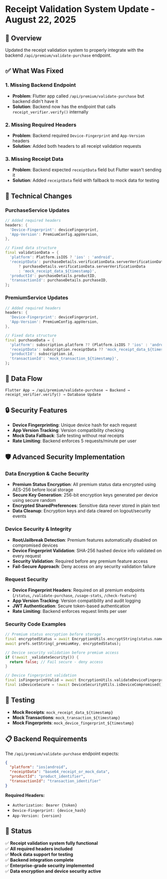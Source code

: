 # Receipt Validation System Update - August 22, 2025

## 🎯 Overview
Updated the receipt validation system to properly integrate with the backend `/api/premium/validate-purchase` endpoint.

## ✅ What Was Fixed

### **1. Missing Backend Endpoint**
- **Problem**: Flutter app called `/api/premium/validate-purchase` but backend didn't have it
- **Solution**: Backend now has the endpoint that calls `receipt_verifier.verify()` internally

### **2. Missing Required Headers**
- **Problem**: Backend required `Device-Fingerprint` and `App-Version` headers
- **Solution**: Added both headers to all receipt validation requests

### **3. Missing Receipt Data**
- **Problem**: Backend expected `receiptData` field but Flutter wasn't sending it
- **Solution**: Added `receiptData` field with fallback to mock data for testing

## 🔧 Technical Changes

### **PurchaseService Updates**
```dart
// Added required headers
headers: {
  'Device-Fingerprint': deviceFingerprint,
  'App-Version': PremiumConfig.appVersion,
},

// Fixed data structure
final validationData = {
  'platform': Platform.isIOS ? 'ios' : 'android',
  'receiptData': purchaseDetails.verificationData.serverVerificationData.isNotEmpty 
      ? purchaseDetails.verificationData.serverVerificationData 
      : 'mock_receipt_data_${timestamp}',
  'productId': purchaseDetails.productID,
  'transactionId': purchaseDetails.purchaseID,
};
```

### **PremiumService Updates**
```dart
// Added required headers
headers: {
  'Device-Fingerprint': deviceFingerprint,
  'App-Version': PremiumConfig.appVersion,
},

// Fixed data structure
final purchaseData = {
  'platform': subscription.platform ?? (Platform.isIOS ? 'ios' : 'android'),
  'receiptData': subscription.receiptData ?? 'mock_receipt_data_${timestamp}',
  'productId': subscription.id,
  'transactionId': 'mock_transaction_${timestamp}',
};
```

## 📱 Data Flow

```
Flutter App → /api/premium/validate-purchase → Backend → receipt_verifier.verify() → Database Update
```

## 🔒 Security Features

- **Device Fingerprinting**: Unique device hash for each request
- **App Version Tracking**: Version compatibility checking
- **Mock Data Fallback**: Safe testing without real receipts
- **Rate Limiting**: Backend enforces 5 requests/minute per user

## 🛡️ Advanced Security Implementation

### **Data Encryption & Cache Security**
- **Premium Status Encryption**: All premium status data encrypted using AES-256 before local storage
- **Secure Key Generation**: 256-bit encryption keys generated per device using secure random
- **Encrypted SharedPreferences**: Sensitive data never stored in plain text
- **Data Cleanup**: Encryption keys and data cleared on logout/security events

### **Device Security & Integrity**
- **Root/Jailbreak Detection**: Premium features automatically disabled on compromised devices
- **Device Fingerprint Validation**: SHA-256 hashed device info validated on every request
- **Security Validation**: Required before any premium feature access
- **Fail-Secure Approach**: Deny access on any security validation failure

### **Request Security**
- **Device Fingerprint Headers**: Required on all premium endpoints (`/status`, `/validate-purchase`, `/usage-stats`, `/check-feature`)
- **App Version Tracking**: Version compatibility and audit logging
- **JWT Authentication**: Secure token-based authentication
- **Rate Limiting**: Backend enforces request limits per user

### **Security Code Examples**
```dart
// Premium status encryption before storage
final encryptedStatus = await EncryptionUtils.encryptString(status.name);
await prefs.setString(_premiumKey, encryptedStatus);

// Device security validation before premium access
if (!await _validateSecurity()) {
  return false; // Fail secure - deny access
}

// Device fingerprint validation
final isFingerprintValid = await EncryptionUtils.validateDeviceFingerprint();
final isDeviceSecure = !await DeviceSecurityUtils.isDeviceCompromised();
```

## 🧪 Testing

- **Mock Receipts**: `mock_receipt_data_${timestamp}`
- **Mock Transactions**: `mock_transaction_${timestamp}`
- **Mock Fingerprints**: `mock_device_fingerprint_${timestamp}`

## 📋 Backend Requirements

The `/api/premium/validate-purchase` endpoint expects:
```json
{
  "platform": "ios|android",
  "receiptData": "base64_receipt_or_mock_data",
  "productId": "product_identifier",
  "transactionId": "transaction_identifier"
}
```

**Required Headers:**
- `Authorization: Bearer {token}`
- `Device-Fingerprint: {device_hash}`
- `App-Version: {version}`

## 🚀 Status
✅ **Receipt validation system fully functional**  
✅ **All required headers included**  
✅ **Mock data support for testing**  
✅ **Backend integration complete**  
✅ **Enterprise-grade security implemented**  
✅ **Data encryption and device security active**
